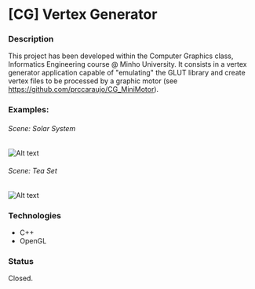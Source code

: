 # [CG] Vertex Generator
### Description
This project has been developed within the Computer Graphics class, Informatics Engineering course @ Minho University. It consists in a vertex generator application capable of "emulating" the GLUT library and create vertex files to be processed by a graphic motor (see https://github.com/prccaraujo/CG_MiniMotor).

### Examples: 

###### Scene: Solar System
![Alt text](http://i.imgur.com/nMIzcgK.png?1 "Scene: Solar System") 

###### Scene: Tea Set
![Alt text](http://i.imgur.com/XXmrIok.png "Scene: Tea set") 

### Technologies
* C++
* OpenGL

### Status
Closed.
